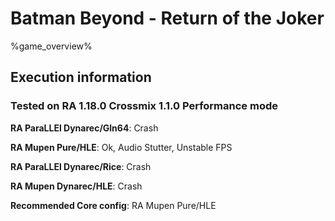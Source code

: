 # Batman Beyond - Return of the Joker 

%game_overview%

## Execution information

### Tested on RA 1.18.0 Crossmix 1.1.0 Performance mode

**RA ParaLLEl Dynarec/Gln64**: Crash

**RA Mupen Pure/HLE**: Ok, Audio Stutter, Unstable FPS

**RA ParaLLEl Dynarec/Rice**: Crash

**RA Mupen Dynarec/HLE**: Crash

**Recommended Core config**: RA Mupen Pure/HLE